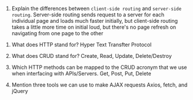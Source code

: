 1.  Explain the differences between `client-side routing` and `server-side routing`.
    Server-side routing sends request to a server for each individual page and loads much faster initially, but client-side routing takes a little more time on initial loud, but there's no page refresh on navigating from one page to the other

1)  What does HTTP stand for?
    Hyper Text Transfter Protocol

1)  What does CRUD stand for?
    Create, Read, Update, Delete/Destroy

1)  Which HTTP methods can be mapped to the CRUD acronym that we use when interfacing with APIs/Servers.
    Get, Post, Put, Delete

1)  Mention three tools we can use to make AJAX requests
    Axios, fetch, and jQuery
